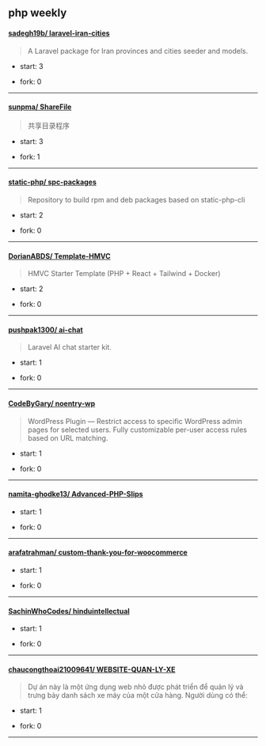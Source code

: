 ## php weekly

#### [sadegh19b/ laravel-iran-cities](https://github.com/sadegh19b/laravel-iran-cities)
>  A Laravel package for Iran provinces and cities seeder and models.
+ start: 3
+ fork: 0
---
#### [sunpma/ ShareFile](https://github.com/sunpma/ShareFile)
>  共享目录程序
+ start: 3
+ fork: 1
---
#### [static-php/ spc-packages](https://github.com/static-php/spc-packages)
>  Repository to build rpm and deb packages based on static-php-cli
+ start: 2
+ fork: 0
---
#### [DorianABDS/ Template-HMVC](https://github.com/DorianABDS/Template-HMVC)
>  HMVC Starter Template (PHP + React + Tailwind + Docker)
+ start: 2
+ fork: 0
---
#### [pushpak1300/ ai-chat](https://github.com/pushpak1300/ai-chat)
>  Laravel AI chat starter kit.
+ start: 1
+ fork: 0
---
#### [CodeByGary/ noentry-wp](https://github.com/CodeByGary/noentry-wp)
>  WordPress Plugin — Restrict access to specific WordPress admin pages for selected users.   Fully customizable per-user access rules based on URL matching.
+ start: 1
+ fork: 0
---
#### [namita-ghodke13/ Advanced-PHP-Slips](https://github.com/namita-ghodke13/Advanced-PHP-Slips)
>  
+ start: 1
+ fork: 0
---
#### [arafatrahman/ custom-thank-you-for-woocommerce](https://github.com/arafatrahman/custom-thank-you-for-woocommerce)
>  
+ start: 1
+ fork: 0
---
#### [SachinWhoCodes/ hinduintellectual](https://github.com/SachinWhoCodes/hinduintellectual)
>  
+ start: 1
+ fork: 0
---
#### [chaucongthoai21009641/ WEBSITE-QUAN-LY-XE](https://github.com/chaucongthoai21009641/WEBSITE-QUAN-LY-XE)
>  Dự án này là một ứng dụng web nhỏ được phát triển để quản lý và trưng bày danh sách xe máy của một cửa hàng. Người dùng có thể:
+ start: 1
+ fork: 0
---